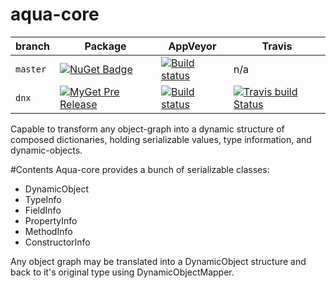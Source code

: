 # aqua-core

| branch | Package | AppVeyor | Travis |
| --- | --- | --- | --- |
| `master` | [![NuGet Badge](https://buildstats.info/nuget/aqua-core?includePreReleases=true)](http://www.nuget.org/packages/aqua-core) | [![Build status](https://ci.appveyor.com/api/projects/status/98rc3yav530hlw1c/branch/master?svg=true)](https://ci.appveyor.com/project/6bee/aqua-core) | n/a |
| `dnx` | [![MyGet Pre Release](http://img.shields.io/myget/aqua/vpre/aqua-core.svg?style=flat-square)](https://www.myget.org/feed/aqua/package/nuget/aqua-core) | [![Build status](https://ci.appveyor.com/api/projects/status/98rc3yav530hlw1c/branch/dnx?svg=true)](https://ci.appveyor.com/project/6bee/aqua-core) | [![Travis build Status](https://travis-ci.org/6bee/aqua-core.svg?branch=dnx)](https://travis-ci.org/6bee/aqua-core?branch=dnx) |


Capable to transform any object-graph into a dynamic structure of composed dictionaries, holding serializable values, type information, and dynamic-objects.

#Contents
Aqua-core provides a bunch of serializable classes:
* DynamicObject
* TypeInfo
* FieldInfo
* PropertyInfo
* MethodInfo
* ConstructorInfo

Any object graph may be translated into a DynamicObject structure and back to it's original type using DynamicObjectMapper.